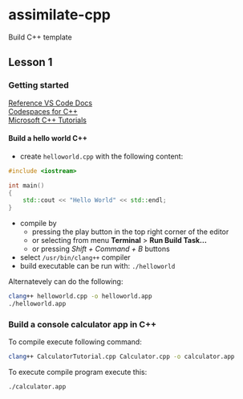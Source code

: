 # assimilate-cpp
Build C++ template

## Lesson 1

### Getting started

[Reference VS Code Docs](https://code.visualstudio.com/docs/languages/cpp)<br>
[Codespaces for C++](https://devblogs.microsoft.com/cppblog/customizing-github-codespaces-for-cpp-projects/)<br>
[Microsoft C++ Tutorials](https://learn.microsoft.com/en-us/cpp/cpp/?view=msvc-170)


#### Build a hello world C++

* create `helloworld.cpp` with the following content:
```cpp
#include <iostream>

int main()
{
    std::cout << "Hello World" << std::endl;
}
```
* compile by
    * pressing the play button in the top right corner of the editor 
    * or selecting from menu __Terminal__ > __Run Build Task...__
    * or pressing _Shift + Command + B_ buttons
* select `/usr/bin/clang++` compiler
* build executable can be run with: `./helloworld`

Alternatevely can do the following:
```bash
clang++ helloworld.cpp -o helloworld.app
./helloworld.app
```

### Build a console calculator app in C++

To compile execute following command:
```bash
clang++ CalculatorTutorial.cpp Calculator.cpp -o calculator.app
```

To execute compile program execute this:
```bash
./calculator.app
```
